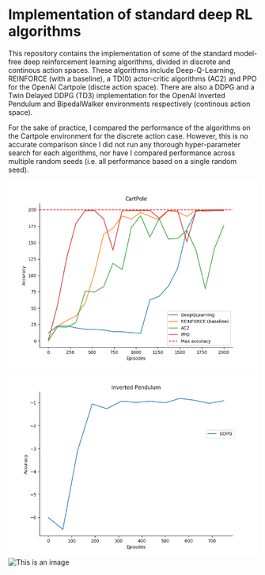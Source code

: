 # Implementation of standard deep RL algorithms

This repository contains the implementation of some of the standard model-free deep reinforcement learning algorithms, divided in discrete and continous action spaces. These algorithms include Deep-Q-Learning, REINFORCE (with a baseline), a TD(0) actor-critic algorithms (AC2) and PPO for the OpenAI Cartpole (discte action space). There are also a DDPG and a Twin Delayed DDPG (TD3) implementation for the OpenAI Inverted Pendulum and BipedalWalker environments respectively (continous action space).   

For the sake of practice, I compared the performance of the algorithms on the Cartpole environment for the discrete action case. However, this is no accurate comparison since I did not run any thorough hyper-parameter search for each algorithms, nor have I compared performance across multiple random seeds (i.e. all performance based on a single random seed). 


![This is an image](/DiscreteAction/Images/CartPole_Comparison.png)
![This is an image](/ContinousAction/Images/DDPG_acc.png)
![This is an image](/ContinousAction/Images/TD3_acc.png)

